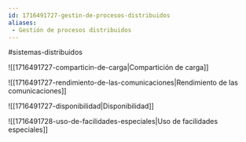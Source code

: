 ```yaml
---
id: 1716491727-gestin-de-procesos-distribuidos
aliases:
 - Gestión de procesos distribuidos
---
```


#sistemas-distribuidos 

![[1716491727-comparticin-de-carga|Compartición de carga]]

![[1716491727-rendimiento-de-las-comunicaciones|Rendimiento de las comunicaciones]]

![[1716491727-disponibilidad|Disponibilidad]]

![[1716491728-uso-de-facilidades-especiales|Uso de facilidades especiales]]